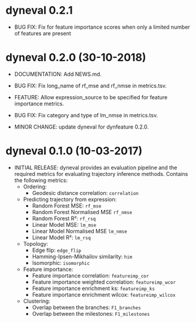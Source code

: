 # dyneval 0.2.1 

* BUG FIX: Fix for feature importance scores when only a limited number of features are present

# dyneval 0.2.0 (30-10-2018)

* DOCUMENTATION: Add NEWS.md.

* BUG FIX: Fix long_name of rf_mse and rf_nmse in metrics.tsv.

* FEATURE: Allow expression_source to be specified for feature importance metrics.

* BUG FIX: Fix category and type of lm_nmse in metrics.tsv.

* MINOR CHANGE: update dyneval for dynfeature 0.2.0.

# dyneval 0.1.0 (10-03-2017)

* INITIAL RELEASE: dyneval provides an evaluation pipeline and the required metrics for evaluating trajectory inference methods.
  Contains the following metrics:
   - Ordering:
     * Geodesic distance correlation: `correlation`
   - Predicting trajectory from expression:
     * Random Forest MSE: `rf_mse`
     * Random Forest Normalised MSE `rf_nmse`
     * Random Forest R²: `rf_rsq`
     * Linear Model MSE: `lm_mse`
     * Linear Model Normalised MSE `lm_nmse`
     * Linear Model R²: `lm_rsq`
   - Topology:
     * Edge flip: `edge_flip`
     * Hamming-Ipsen-Mikhailov similarity: `him`
     * Isomorphic: `isomorphic`
   - Feature importance:
     * Feature importance correlation: `featureimp_cor`
     * Feature importance weighted correlation: `featureimp_wcor`
     * Feature importance enrichment ks: `featureimp_ks`
     * Feature importance enrichment wilcox: `featureimp_wilcox`
   - Clustering:
     * Overlap between the branches: `F1_branches`
     * Overlap between the milestones: `F1_milestones`
